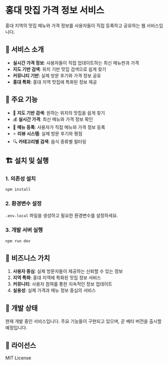# 홍대 맛집 가격 정보 서비스

홍대 지역의 맛집 메뉴와 가격 정보를 사용자들이 직접 등록하고 공유하는 웹 서비스입니다.

## 🚀 서비스 소개

- **실시간 가격 정보**: 사용자들이 직접 업데이트하는 최신 메뉴판과 가격
- **지도 기반 검색**: 위치 기반 맛집 검색으로 쉽게 찾기
- **커뮤니티 기반**: 실제 방문 후기와 가격 정보 공유
- **홍대 특화**: 홍대 지역 맛집에 특화된 정보 제공

## 🎯 주요 기능

- 📍 **지도 기반 검색**: 원하는 위치의 맛집을 쉽게 찾기
- 💰 **실시간 가격**: 최신 메뉴와 가격 정보 확인
- 📝 **메뉴 등록**: 사용자가 직접 메뉴와 가격 정보 등록
- ⭐ **리뷰 시스템**: 실제 방문 후기와 평점
- 🔍 **카테고리별 검색**: 음식 종류별 필터링

## 🏗 설치 및 실행

### 1. 의존성 설치
```bash
npm install
```

### 2. 환경변수 설정
`.env.local` 파일을 생성하고 필요한 환경변수를 설정하세요.

### 3. 개발 서버 실행
```bash
npm run dev
```

## 🎯 비즈니스 가치

1. **사용자 중심**: 실제 방문자들이 제공하는 신뢰할 수 있는 정보
2. **지역 특화**: 홍대 지역에 특화된 맛집 정보 서비스
3. **커뮤니티**: 사용자 참여를 통한 지속적인 정보 업데이트
4. **실용성**: 실제 가격과 메뉴 정보 중심의 서비스

## 🚧 개발 상태

현재 개발 중인 서비스입니다. 주요 기능들이 구현되고 있으며, 곧 베타 버전을 출시할 예정입니다.

## 📄 라이선스

MIT License 